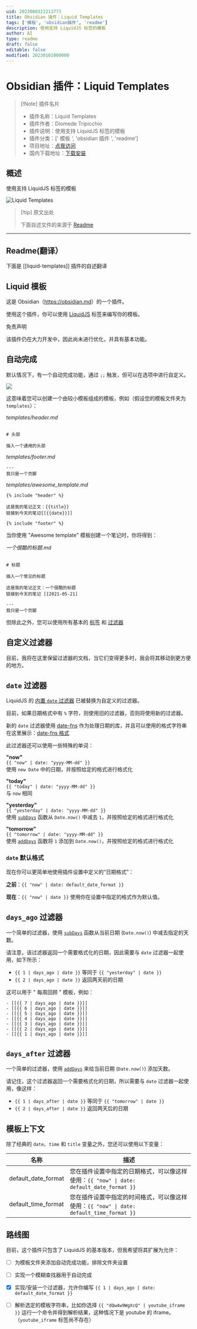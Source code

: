 ```yaml
---
uid: 2023080322213773
title: Obsidian 插件：Liquid Templates
tags: ['模板', 'obsidian插件', 'readme']
description: 使用支持 LiquidJS 标签的模板
author: AI
type: readme
draft: false
editable: false
modified: 20230101000000
---
```


# Obsidian 插件：Liquid Templates

> [!Note] 插件名片
> - 插件名称：Liquid Templates
> - 插件作者：Diomede Tripicchio
> - 插件说明：使用支持 LiquidJS 标签的模板
> - 插件分类：[' 模板 ', 'obsidian 插件 ', 'readme']
> - 项目地址：[点我访问](https://github.com/oeN/liquid-template)
> - 国内下载地址：[下载安装](https://pkmer.cn/products/plugin/pluginMarket/?liquid-templates)

## 概述

使用支持 LiquidJS 标签的模板

![Liquid Templates](https://cdn.pkmer.cn/covers/liquid-templates.gif!pkmer)

> [!tip] 原文出处
>
>下面自述文件的来源于 [Readme](https://ghproxy.net/https://raw.githubusercontent.com/oeN/liquid-template/master/README.md)

---

## Readme(翻译）

下面是 [[liquid-templates]] 插件的自述翻译

## Liquid 模板

这是 Obsidian（<https://obsidian.md>）的一个插件。

使用这个插件，你可以使用 [LiquidJS](https://liquidjs.com/) 标签来编写你的模板。

免责声明

该插件仍在大力开发中，因此尚未进行优化，并具有基本功能。

## 自动完成

默认情况下，有一个自动完成功能，通过 `;;` 触发，但可以在选项中进行自定义。

![](imgs/autocomplete-liquid-templates.gif)

这意味着您可以创建一个由较小模板组成的模板，例如（假设您的模板文件夹为 `templates`）：

*templates/header.md*

```

# 头部

插入一个通用的头部
```

*templates/footer.md*

```
---
我只是一个页脚
```

*templates/awesome_template.md*

```
{% include "header" %}

这是我的笔记正文：{{title}}
链接到今天的笔记[[{{date}}]]

{% include "footer" %}
```

当你使用 "Awesome template" 模板创建一个笔记时，你将得到：

*一个很酷的标题.md*

```

# 标题

插入一个常见的标题

这是我的笔记正文：一个很酷的标题
链接到今天的笔记 [[2021-05-21]

---
我只是一个页脚
```

但除此之外，您可以使用所有基本的 [标签](https://liquidjs.com/tags/overview.html) 和 [过滤器](https://liquidjs.com/filters/overview.html)

## 自定义过滤器

目前，我将在这里保留过滤器的文档，当它们变得更多时，我会将其移动到更方便的地方。

## `date` 过滤器

LiquidJS 的 [内置 `date` 过滤器](https://liquidjs.com/filters/date.html) 已被替换为自定义的过滤器。

目前，如果日期格式中有 `%` 字符，则使用旧的过滤器，否则将使用新的过滤器。

新的 `date` 过滤器使用 [date-fns](https://date-fns.org/) 作为处理日期的库，并且可以使用的格式字符串在这里展示：[date-fns 格式](https://date-fns.org/v2.21.3/docs/format)

此过滤器还可以使用一些特殊的单词：

**"now"**<br/>
`{{ "now" | date: "yyyy-MM-dd" }}`<br/>
使用 `new Date` 中的日期，并按照给定的格式进行格式化<br/>

**"today"**<br/>
`{{ "today" | date: "yyyy-MM-dd" }}`<br/>
与 `now` 相同<br/>

**"yesterday"**<br/>
`{{ "yesterday" | date: "yyyy-MM-dd" }}`<br/>
使用 [`subDays`](https://date-fns.org/v2.21.3/docs/subDays) 函数从 `Date.now()` 中减去 `1`，并按照给定的格式进行格式化<br/>

**"tomorrow"**<br/>
`{{ "tomorrow" | date: "yyyy-MM-dd" }}`<br/>
使用 [`addDays`](https://date-fns.org/v2.21.3/docs/addDays) 函数将 `1` 添加到 `Date.now()`，并按照给定的格式进行格式化<br/>

### `date` 默认格式

现在你可以更简单地使用插件设置中定义的“日期格式”：

**之前**：`{{ "now" | date: default_date_format }}`

**现在**：`{{ "now" | date }}` 使用你在设置中指定的格式作为默认值。

## `days_ago` 过滤器

一个简单的过滤器，使用 [`subDays`](https://date-fns.org/v2.21.3/docs/subDays) 函数从当前日期 (`Date.now()`) 中减去指定的天数。

请注意，该过滤器返回一个需要格式化的日期，因此需要与 `date` 过滤器一起使用，如下所示：

- `{{ 1 | days_ago | date }}` 等同于 `{{ "yesterday" | date }}`
- `{{ 2 | days_ago | date }}` 返回两天前的日期

这可以用于 " 每周回顾 " 模板，例如：

```plaintext
- [[{{ 7 | days_ago | date }}]]
- [[{{ 6 | days_ago | date }}]]
- [[{{ 5 | days_ago | date }}]]
- [[{{ 4 | days_ago | date }}]]
- [[{{ 3 | days_ago | date }}]]
- [[{{ 2 | days_ago | date }}]]
- [[{{ 1 | days_ago | date }}]]
```

## `days_after` 过滤器

一个简单的过滤器，使用 [`addDays`](https://date-fns.org/v2.21.3/docs/addDays) 来给当前日期 (`Date.now()`) 添加天数。

请记住，这个过滤器返回一个需要格式化的日期，所以需要与 `date` 过滤器一起使用，像这样：

- `{{ 1 | days_after | date }}` 等同于 `{{ "tomorrow" | date }}`
- `{{ 2 | days_after | date }}` 返回两天后的日期

## 模板上下文

除了经典的 `date`、`time` 和 `title` 变量之外，您还可以使用以下变量：

| 名称                  | 描述                                                                                                                                                    |
| ------------------- | --------------------------------------------------------------------------------------------------------------------------------------------------- |
| default_date_format | 您在插件设置中指定的日期格式，可以像这样使用：<code>{{ "now" &#124; date: default_date_format }}</code> |
| default_time_format | 您在插件设置中指定的时间格式，可以像这样使用：<code>{{ "now" &#124; date: default_time_format }}</code> |

## 路线图

目前，这个插件只包含了 LiquidJS 的基本版本，但我希望将其扩展为允许：

- [ ] 为模板文件夹添加自动完成功能，排除文件夹设置
- [ ] 实现一个模糊查找器用于自动完成
- [x] 实现/安装一个过滤器，允许你编写 `{{ 1 | days_ago | date: default_date_format }}`
- [ ] 解析选定的模板字符串，比如你选择 `{{ "dQw4w9WgXcQ" | youtube_iframe }}` 运行一个命令并得到解析结果，这种情况下是 youtube 的 iframe。（`youtube_iframe` 标签尚不存在）



